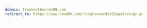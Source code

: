 ```yaml
---
domain: trumkeothuenew88.com
redirect_to: https://www.new88k.com/?uagt=newc03z02&path=signup

---
```

